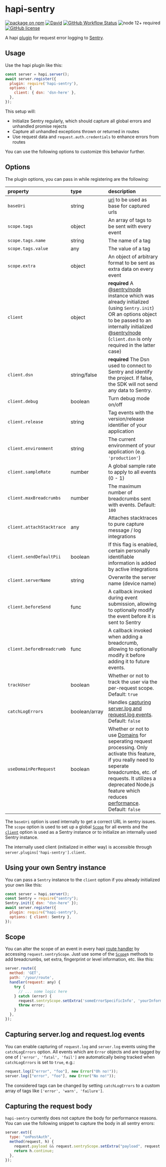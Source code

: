 # hapi-sentry

[![package on npm](https://img.shields.io/npm/v/hapi-sentry.svg)](https://www.npmjs.com/package/hapi-sentry)
[![David](https://img.shields.io/david/hydra-newmedia/hapi-sentry)](https://david-dm.org/hydra-newmedia/hapi-sentry)
[![GitHub Workflow Status](https://img.shields.io/github/workflow/status/hydra-newmedia/hapi-sentry/Node.js%20CI/master)](https://github.com/hydra-newmedia/hapi-sentry/actions/workflows/nodejs.yml)
![node 12+ required](https://img.shields.io/badge/node-12%2B-brightgreen.svg)
[![GitHub license](https://img.shields.io/badge/license-MIT-blue.svg)](https://raw.githubusercontent.com/hydra-newmedia/hapi-sentry/master/LICENSE)

A hapi [plugin](https://hapijs.com/api#plugins) for
request error logging to [Sentry](https://sentry.io/).

## Usage

Use the hapi plugin like this:

```JavaScript
const server = hapi.server();
await server.register({
  plugin: require('hapi-sentry'),
  options: {
    client: { dsn: 'dsn-here' },
  },
});
```

This setup will:

- Initialize Sentry regularly, which should capture all global errors and unhandled promise rejects
- Capture all unhandled exceptions thrown or returned in routes
- Use request data and `request.auth.credentials` to enhance errors from routes

You can use the following options to customize this behavior further.

## Options

The plugin options, you can pass in while registering are the following:

| property                  | type          | description                                                                                                                                                                                                                                                                                                                                                                             |
| :------------------------ | :------------ | :-------------------------------------------------------------------------------------------------------------------------------------------------------------------------------------------------------------------------------------------------------------------------------------------------------------------------------------------------------------------------------------- |
| `baseUri`                 | string        | [uri](https://github.com/hapijs/joi/blob/master/API.md#stringurioptions) to be used as base for captured urls                                                                                                                                                                                                                                                                           |
| `scope.tags`              | object        | An array of tags to be sent with every event                                                                                                                                                                                                                                                                                                                                            |
| `scope.tags.name`         | string        | The name of a tag                                                                                                                                                                                                                                                                                                                                                                       |
| `scope.tags.value`        | any           | The value of a tag                                                                                                                                                                                                                                                                                                                                                                      |
| `scope.extra`             | object        | An object of arbitrary format to be sent as extra data on every event                                                                                                                                                                                                                                                                                                                   |
| `client`                  | object        | **required** A [@sentry/node](https://www.npmjs.com/package/@sentry/node) instance which was already initialized (using `Sentry.init`) OR an options object to be passed to an internally initialized [@sentry/node](https://www.npmjs.com/package/@sentry/node) (`client.dsn` is only required in the latter case)                                                                     |
| `client.dsn`              | string/false  | **required** The Dsn used to connect to Sentry and identify the project. If false, the SDK will not send any data to Sentry.                                                                                                                                                                                                                                                            |
| `client.debug`            | boolean       | Turn debug mode on/off                                                                                                                                                                                                                                                                                                                                                                  |
| `client.release`          | string        | Tag events with the version/release identifier of your application                                                                                                                                                                                                                                                                                                                      |
| `client.environment`      | string        | The current environment of your application (e.g. `'production'`)                                                                                                                                                                                                                                                                                                                       |
| `client.sampleRate`       | number        | A global sample rate to apply to all events (0 - 1)                                                                                                                                                                                                                                                                                                                                     |
| `client.maxBreadcrumbs`   | number        | The maximum number of breadcrumbs sent with events. Default: `100`                                                                                                                                                                                                                                                                                                                      |
| `client.attachStacktrace` | any           | Attaches stacktraces to pure capture message / log integrations                                                                                                                                                                                                                                                                                                                         |
| `client.sendDefaultPii`   | boolean       | If this flag is enabled, certain personally identifiable information is added by active integrations                                                                                                                                                                                                                                                                                    |
| `client.serverName`       | string        | Overwrite the server name (device name)                                                                                                                                                                                                                                                                                                                                                 |
| `client.beforeSend`       | func          | A callback invoked during event submission, allowing to optionally modify the event before it is sent to Sentry                                                                                                                                                                                                                                                                         |
| `client.beforeBreadcrumb` | func          | A callback invoked when adding a breadcrumb, allowing to optionally modify it before adding it to future events.                                                                                                                                                                                                                                                                        |
| `trackUser`               | boolean       | Whether or not to track the user via the per-request scope. Default: `true`                                                                                                                                                                                                                                                                                                             |
| `catchLogErrors`          | boolean/array | Handles [capturing server.log and request.log events](#capturing-serverlog-and-requestlog-events). Default: `false`                                                                                                                                                                                                                                                                     |
| `useDomainPerRequest`     | boolean       | Whether or not to use [Domains](https://nodejs.org/docs/latest-v12.x/api/domain.html) for seperating request processing. Only activate this feature, if you really need to seperate breadcrumbs, etc. of requests. It utilizes a deprecated Node.js feature which reduces [performance](https://github.com/hydra-newmedia/hapi-sentry/pull/21#issuecomment-574602486). Default: `false` |

The `baseUri` option is used internally to get a correct URL in sentry issues.
The `scope` option is used to set up a global
[`Scope`](http://getsentry.github.io/sentry-javascript/classes/hub.scope.html)
for all events and the
[`client`](http://getsentry.github.io/sentry-javascript/interfaces/node.nodeoptions.html) option
is used as a Sentry instance or to initialize an internally used Sentry instance.

The internally used client (initialized in either way) is accessible through
`server.plugins['hapi-sentry'].client`.

## Using your own Sentry instance

You can pass a `Sentry` instance to the `client` option if you already initialized your own like this:

```js
const server = hapi.server();
const Sentry = require("sentry");
Sentry.init({ dsn: "dsn-here" });
await server.register({
  plugin: require("hapi-sentry"),
  options: { client: Sentry },
});
```

## Scope

You can alter the scope of an event in every
hapi [route handler](https://hapijs.com/api#route.options.handler)
by accessing `request.sentryScope`.
Just use some of the [`Scope`](http://getsentry.github.io/sentry-javascript/classes/hub.scope.html)s
methods to add breadcrumbs, set extra, fingerprint or level information, etc. like this:

```JavaScript
server.route({
  method: 'GET',
  path: '/your/route',
  handler(request: any) {
    try {
      // ... some logic here
    } catch (error) {
      request.sentryScope.setExtra('someErrorSpecificInfo', 'yourInformation');
      throw error;
    }
  },
});
```

## Capturing server.log and request.log events

You can enable capturing of `request.log` and `server.log` events using the `catchLogErrors` option.
All events which are `Error` objects and are tagged by one of `['error', 'fatal', 'fail']` are
automatically being tracked when `catchLogErrors` is set to `true`, e.g.:

```js
request.log(["error", "foo"], new Error("Oh no!"));
server.log(["error", "foo"], new Error("No no!"));
```

The considered tags can be changed by setting `catchLogErrors` to a custom array of tags like
`['error', 'warn', 'failure']`.

## Capturing the request body

`hapi-sentry` currently does not capture the body for performance reasons. You can use the following snippet to capture the body in all sentry errors:

```js
server.ext({
  type: "onPostAuth",
  method(request, h) {
    request.payload && request.sentryScope.setExtra("payload", request.payload);
    return h.continue;
  },
});
```
